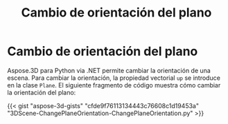 ﻿---
title: Cambio de orientación del plano
type: docs
weight: 40
url: /es/python-net/changing-plane-orientation/
description: Aspose.3D para Python via .NET permite cambiar la orientación de una escena. Para cambiar la orientación, la propiedad del vector Up se introduce en Clase de plano.
---
# **Cambio de orientación del plano**
Aspose.3D para Python via .NET permite cambiar la orientación de una escena. Para cambiar la orientación, la propiedad vectorial `up` se introduce en la clase `Plane`. El siguiente fragmento de código muestra cómo cambiar la orientación del plano:

{{< gist "aspose-3d-gists" "cfde9f76113134443c76608c1d19453a" "3DScene-ChangePlaneOrientation-ChangePlaneOrientation.py" >}}
